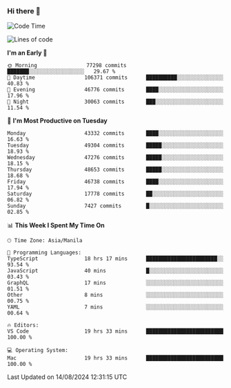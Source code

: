 ### Hi there 👋

<!--START_SECTION:waka-->
![Code Time](http://img.shields.io/badge/Code%20Time-5%2C447%20hrs%2043%20mins-blue)

![Lines of code](https://img.shields.io/badge/From%20Hello%20World%20I%27ve%20Written-117.2%20million%20lines%20of%20code-blue)

**I'm an Early 🐤** 

```text
🌞 Morning                77298 commits       ███████░░░░░░░░░░░░░░░░░░   29.67 % 
🌆 Daytime                106371 commits      ██████████░░░░░░░░░░░░░░░   40.83 % 
🌃 Evening                46776 commits       ████░░░░░░░░░░░░░░░░░░░░░   17.96 % 
🌙 Night                  30063 commits       ███░░░░░░░░░░░░░░░░░░░░░░   11.54 % 
```
📅 **I'm Most Productive on Tuesday** 

```text
Monday                   43332 commits       ████░░░░░░░░░░░░░░░░░░░░░   16.63 % 
Tuesday                  49304 commits       █████░░░░░░░░░░░░░░░░░░░░   18.93 % 
Wednesday                47276 commits       █████░░░░░░░░░░░░░░░░░░░░   18.15 % 
Thursday                 48653 commits       █████░░░░░░░░░░░░░░░░░░░░   18.68 % 
Friday                   46738 commits       ████░░░░░░░░░░░░░░░░░░░░░   17.94 % 
Saturday                 17778 commits       ██░░░░░░░░░░░░░░░░░░░░░░░   06.82 % 
Sunday                   7427 commits        █░░░░░░░░░░░░░░░░░░░░░░░░   02.85 % 
```


📊 **This Week I Spent My Time On** 

```text
🕑︎ Time Zone: Asia/Manila

💬 Programming Languages: 
TypeScript               18 hrs 17 mins      ███████████████████████░░   93.54 % 
JavaScript               40 mins             █░░░░░░░░░░░░░░░░░░░░░░░░   03.43 % 
GraphQL                  17 mins             ░░░░░░░░░░░░░░░░░░░░░░░░░   01.51 % 
Other                    8 mins              ░░░░░░░░░░░░░░░░░░░░░░░░░   00.75 % 
YAML                     7 mins              ░░░░░░░░░░░░░░░░░░░░░░░░░   00.64 % 

🔥 Editors: 
VS Code                  19 hrs 33 mins      █████████████████████████   100.00 % 

💻 Operating System: 
Mac                      19 hrs 33 mins      █████████████████████████   100.00 % 
```


 Last Updated on 14/08/2024 12:31:15 UTC
<!--END_SECTION:waka-->


<!--
**rad182/rad182** is a ✨ _special_ ✨ repository because its `README.md` (this file) appears on your GitHub profile.

Here are some ideas to get you started:

- 🔭 I’m currently working on ...
- 🌱 I’m currently learning ...
- 👯 I’m looking to collaborate on ...
- 🤔 I’m looking for help with ...
- 💬 Ask me about ...
- 📫 How to reach me: ...
- 😄 Pronouns: ...
- ⚡ Fun fact: ...
-->

